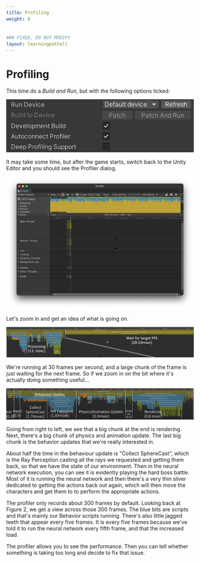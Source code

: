 ```yaml
---
title: Profiling
weight: 8


### FIXED, DO NOT MODIFY
layout: learningpathall
---
```


# Profiling
This time do a _Build and Run_, but with the following options ticked:

![Profiling Settings](profiling-settings.png "Figure 1. Profiling Settings")

It may take some time, but after the game starts, switch back to the Unity Editor and you should see the Profiler dialog.

![Profiler Dialog](profiler-dialog.png "Figure 2. Profiler Dialog")

Let's zoom in and get an idea of what is going on.

![Profiling Details 1](profiling-details-1.png "Figure 3. Profiling Details 1")

We're running at 30 frames per second, and a large chunk of the frame is just waiting for the next frame. So if we zoom in on the bit where it's actually doing something useful...

![Profiling Details 2](profiling-details-2.png "Figure 4. Profiling Details 2")

Going from right to left, we see that a big chunk at the end is rendering. Next, there's a big chunk of physics and animation update. The last big chunk is the behavior updates that we're really interested in. 

About half the time in the behaviour update is "Collect SphereCast", which is the Ray Perception casting all the rays we requested and getting them back, so that we have the state of our environment. Then in the neural network execution, you can see it is evidently playing the hard boss battle. Most of it is running the neural network and then there's a very thin sliver dedicated to getting the actions back out again, which will then move the characters and get them to to perform the appropriate actions.

The profiler only records about 300 frames by default. Looking back at Figure 2, we get a view across those 300 frames. The blue bits are scripts and that's mainly our Behavior scripts running. There's also little jagged teeth that appear every five frames. It is every five frames because we've told it to run the neural network every fifth frame, and that the increased load.

The profiler allows you to see the performance. Then you can tell whether something is taking too long and decide to fix that issue.